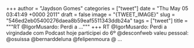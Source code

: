 
+++
author = "Jaydson Gomes"
categories = ["tweet"]
date = "Thu May 05 03:41:49 +0000 2011"
draft = false
image = "{TWEET_IMAGE}"
slug = "546ed2eb05400276daea8b59eaf5511343ddb24a"
tags = ["tweet"]
title = """RT @IgorMusardo: Perdi a ..."""
+++
RT @IgorMusardo: Perdi a virgindade com Podcast hoje participei do 6º @desconfweb valeu pessoal: @osuissa @bernarddeluna @felipenmoura @ ...
